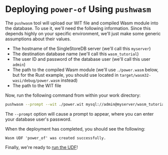 # Deploying `power-of` Using `pushwasm`

The `pushwasm` tool will upload our WIT file and compiled Wasm module into the database.  To use it, we'll need the following information.  Since this depends highly on your specific environment, we'll just make some generic assumptions about their values.

- The hostname of the SingleStoreDB server (we'll call this `myserver`)
- The destination database name (we'll call this `wasm_tutorial`)
- The user ID and password of the database user (we'll call this user `admin`)
- The path to the compiled Wasm module (we'll use `./power.wasm` below, but for the Rust example, you should use located in `target/wasm32-wasi/debug/power.wasm` instead)
- The path to the WIT file

Now, run the following command from within your work directory:

```bash
pushwasm --prompt --wit ./power.wit mysql://admin@myserver/wasm_tutorial ./power.wasm power_of
```

The `--prompt` option will cause a prompt to appear, where you can enter your database user's password.

When the deployment has completed, you should see the following:

```console
Wasm UDF 'power_of' was created successfully.
```

Finally, we're ready to [run the UDF](Tutorial-Running-Power.md)!

